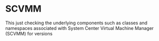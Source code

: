 # SCVMM
This just checking the underlying components such as classes and namespaces associated with System Center Virtual Machine Manager (SCVMM) for versions 
